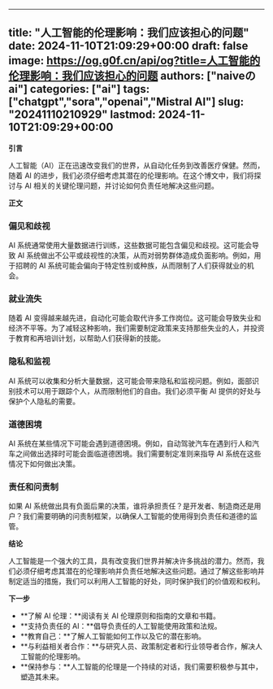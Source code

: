 
---
title: "人工智能的伦理影响：我们应该担心的问题"
date: 2024-11-10T21:09:29+00:00
draft: false
image: https://og.g0f.cn/api/og?title=人工智能的伦理影响：我们应该担心的问题
authors: ["naiveのai"]
categories: ["ai"]
tags: ["chatgpt","sora","openai","Mistral AI"]
slug: "20241110210929"
lastmod: 2024-11-10T21:09:29+00:00
---
**引言**

人工智能（AI）正在迅速改变我们的世界，从自动化任务到改善医疗保健。然而，随着 AI 的进步，我们必须仔细考虑其潜在的伦理影响。在这个博文中，我们将探讨与 AI 相关的关键伦理问题，并讨论如何负责任地解决这些问题。

**正文**

### 偏见和歧视

AI 系统通常使用大量数据进行训练，这些数据可能包含偏见和歧视。这可能会导致 AI 系统做出不公平或歧视性的决策，从而对弱势群体造成负面影响。例如，用于招聘的 AI 系统可能会偏向于特定性别或种族，从而限制了人们获得就业的机会。

### 就业流失

随着 AI 变得越来越先进，自动化可能会取代许多工作岗位。这可能会导致失业和经济不平等。为了减轻这种影响，我们需要制定政策来支持那些失业的人，并投资于教育和再培训计划，以帮助人们获得新的技能。

### 隐私和监视

AI 系统可以收集和分析大量数据，这可能会带来隐私和监视问题。例如，面部识别技术可以用于跟踪个人，从而限制他们的自由。我们必须平衡 AI 提供的好处与保护个人隐私的需要。

### 道德困境

AI 系统在某些情况下可能会遇到道德困境。例如，自动驾驶汽车在遇到行人和汽车之间做出选择时可能会面临道德困境。我们需要制定准则来指导 AI 系统在这些情况下如何做出决策。

### 责任和问责制

如果 AI 系统做出具有负面后果的决策，谁将承担责任？是开发者、制造商还是用户？我们需要明确的问责制框架，以确保人工智能的使用得到负责任和道德的监管。

**结论**

人工智能是一个强大的工具，具有改变我们世界并解决许多挑战的潜力。然而，我们必须仔细考虑其潜在的伦理影响并负责任地解决这些问题。通过了解这些影响并制定适当的措施，我们可以利用人工智能的好处，同时保护我们的价值观和权利。

**下一步**

* **了解 AI 伦理：**阅读有关 AI 伦理原则和指南的文章和书籍。
* **支持负责任的 AI：**倡导负责任的人工智能使用政策和法规。
* **教育自己：**了解人工智能如何工作以及它的潜在影响。
* **与利益相关者合作：**与研究人员、政策制定者和行业领导者合作，解决人工智能的伦理影响。
* **保持参与：**人工智能的伦理是一个持续的对话，我们需要积极参与其中，塑造其未来。